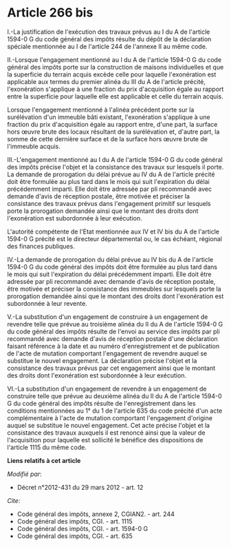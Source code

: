 # Article 266 bis

I.-La justification de l'exécution des travaux prévus au I du A de l'article 1594-0 G du code général des impôts résulte du
dépôt de la déclaration spéciale mentionnée au I de l'article 244 de l'annexe II au même code. 

II.-Lorsque l'engagement mentionné au I du A de l'article 1594-0 G du code général des impôts porte sur la construction de
maisons individuelles et que la superficie du terrain acquis excède celle pour laquelle l'exonération est applicable aux
termes du premier alinéa du III du A de l'article précité, l'exonération s'applique à une fraction du prix d'acquisition
égale au rapport entre la superficie pour laquelle elle est applicable et celle du terrain acquis. 

Lorsque l'engagement mentionné à l'alinéa précédent porte sur la surélévation d'un immeuble bâti existant, l'exonération
s'applique à une fraction du prix d'acquisition égale au rapport entre, d'une part, la surface hors œuvre brute des locaux
résultant de la surélévation et, d'autre part, la somme de cette dernière surface et de la surface hors œuvre brute de
l'immeuble acquis. 

III.-L'engagement mentionné au I du A de l'article 1594-0 G du code général des impôts précise l'objet et la consistance des
travaux sur lesquels il porte. La demande de prorogation du délai prévue au IV du A de l'article précité doit être formulée
au plus tard dans le mois qui suit l'expiration du délai précédemment imparti. Elle doit être adressée par pli recommandé
avec demande d'avis de réception postale, être motivée et préciser la consistance des travaux prévus dans l'engagement
primitif sur lesquels porte la prorogation demandée ainsi que le montant des droits dont l'exonération est subordonnée à leur
exécution. 

L'autorité compétente de l'Etat mentionnée aux IV et IV bis du A de l'article 1594-0 G précité est le directeur départemental
ou, le cas échéant, régional des finances publiques. 

IV.-La demande de prorogation du délai prévue au IV bis du A de l'article 1594-0 G du code général des impôts doit être
formulée au plus tard dans le mois qui suit l'expiration du délai précédemment imparti. Elle doit être adressée par pli
recommandé avec demande d'avis de réception postale, être motivée et préciser la consistance des immeubles sur lesquels porte
la prorogation demandée ainsi que le montant des droits dont l'exonération est subordonnée à leur revente.

V.-La substitution d'un engagement de construire à un engagement de revendre telle que prévue au troisième alinéa du II du A
de l'article 1594-0 G du code général des impôts résulte de l'envoi au service des impôts par pli recommandé avec demande
d'avis de réception postale d'une déclaration faisant référence à la date et au numéro d'enregistrement et de publication de
l'acte de mutation comportant l'engagement de revendre auquel se substitue le nouvel engagement. La déclaration précise
l'objet et la consistance des travaux prévus par cet engagement ainsi que le montant des droits dont l'exonération est
subordonnée à leur exécution. 

VI.-La substitution d'un engagement de revendre à un engagement de construire telle que prévue au deuxième alinéa du II du A
de l'article 1594-0 G du code général des impôts résulte de l'enregistrement dans les conditions mentionnées au 1° du 1 de
l'article 635 du code précité d'un acte complémentaire à l'acte de mutation comportant l'engagement d'origine auquel se
substitue le nouvel engagement. Cet acte précise l'objet et la consistance des travaux auxquels il est renoncé ainsi que la
valeur de l'acquisition pour laquelle est sollicité le bénéfice des dispositions de l'article 1115 du même code.

**Liens relatifs à cet article**

_Modifié par_:

  - Décret n°2012-431  du 29 mars 2012 - art. 12

_Cite_:

  - Code général des impôts, annexe 2, CGIAN2. - art. 244
  - Code général des impôts, CGI. - art. 1115
  - Code général des impôts, CGI. - art. 1594-0 G
  - Code général des impôts, CGI. - art. 635
